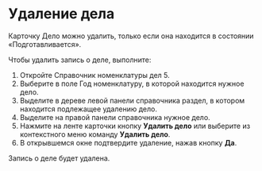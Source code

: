 # Удаление дела

Карточку Дело можно удалить, только если она находится в состоянии «Подготавливается».

Чтобы удалить запись о деле, выполните:

1. Откройте Справочник номенклатуры дел 5.
2. Выберите в поле Год номенклатуру, в которой находится нужное дело.
3. Выделите в дереве левой панели справочника раздел, в котором находится подлежащее удалению дело.
4. Выделите на правой панели справочника нужное дело.
5. Нажмите на ленте карточки кнопку **Удалить дело** или выберите из контекстного меню команду **Удалить дело**.
6. В открывшемся окне подтвердите удаление, нажав кнопку **Да**.

Запись о деле будет удалена.